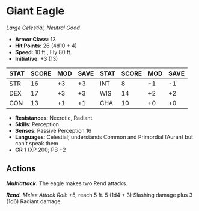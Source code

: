 # Giant Eagle

*Large Celestial, Neutral Good*

- **Armor Class:** 13
- **Hit Points:** 26 (4d10 + 4)
- **Speed:** 10 ft., Fly 80 ft.
- **Initiative**: +3 (13)

|STAT|SCORE|MOD|SAVE|STAT|SCORE|MOD|SAVE|
| --- | --- | --- | ---- |---| --- | --- | ---- |
| STR | 16 | +3 | +3 | INT | 8 | -1 | -1 |
| DEX | 17 | +3 | +3 | WIS | 14 | +2 | +2 |
| CON | 13 | +1 | +1 | CHA | 10 | +0 | +0 |

- **Resistances**: Necrotic, Radiant
- **Skills**: Perception
- **Senses**: Passive Perception 16
- **Languages**: Celestial; understands Common and Primordial (Auran) but can't speak them
- **CR** 1 (XP 200; PB +2

## Actions

***Multiattack.*** The eagle makes two Rend attacks.

***Rend.*** *Melee Attack Roll:* +5, reach 5 ft. 5 (1d4 + 3) Slashing damage plus 3 (1d6) Radiant damage.

